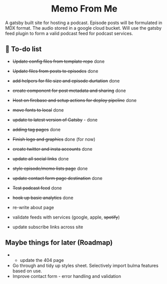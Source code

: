 <h1 align="center">
Memo From Me
</h1>
<p>A gatsby built site for hosting a podcast. Episode posts will be formulated in MDX format. The audio stored in a google cloud bucket. Will use the gatsby feed plugin to form a valid podcast feed for podcast services.</p>

## 🚀 To-do list

- ~~Update config files from template repo~~ done
- ~~Update files from posts to episodes~~ done
- ~~add helpers for file size and episode durtation~~ done
- ~~create component for post metadata and sharing~~ done
- ~~Host on firebase and setup actions for deploy pipeline~~ done
- ~~move fonts to local~~ done
- ~~update to latest version of Gatsby~~ - done
- ~~adding tag pages~~ done

- ~~Finish logo and graphics~~ done (for now)
- ~~create twitter and insta accounts~~ done
- ~~update all social links~~ done
- ~~style episode/memo lists page~~ done
- ~~update contact form page destination~~ done
- ~~Test podcast feed~~ done
- ~~hook up basic analytics~~ done
- re-write about page
- validate feeds with services (google, apple, ~~spotify~~)
- update subscribe links across site

## Maybe things for later (Roadmap)

- - update the 404 page
- Go through and tidy up styles sheet. Selectively import bulma features based on use.
- Improve contact form - error handling and validation
